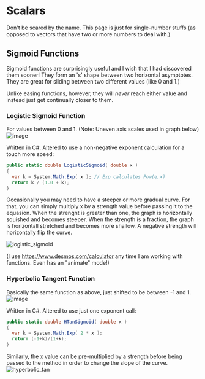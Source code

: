 Scalars
=======

Don't be scared by the name. This page is just for single-number stuffs (as opposed to vectors that have two or more numbers to deal with.)

## Sigmoid Functions

Sigmoid functions are surprisingly useful and I wish that I had discovered them sooner! They form an 's' shape between two horizontal asymptotes.
They are great for sliding between two different values (like 0 and 1.)

Unlike easing functions, however, they will _never_ reach either value and instead just get continually closer to them.

### Logistic Sigmoid Function

For values between 0 and 1. (Note: Uneven axis scales used in graph below)
![image](https://user-images.githubusercontent.com/9751923/174429161-948729c3-feab-4f67-97ab-7408f852c92e.png)

Written in C#. Altered to use a non-negative exponent calculation for a touch more speed:
```cs
public static double LogisticSigmoid( double x )
{
  var k = System.Math.Exp( x ); // Exp calculates Pow(e,x)
  return k / (1.0 + k);
}
```
Occasionally you may need to have a steeper or more gradual curve. For that, you can simply multiply x by a strength value before passing it to the equasion.
When the strenght is greater than one, the graph is horizontally squished and becomes steeper.
When the strength is a fraction, the graph is horizontall stretched and becomes more shallow.
A negative strength will horizontally flip the curve.

![logistic_sigmoid](https://user-images.githubusercontent.com/9751923/174429000-b827ae63-2a60-48b6-a639-12d227e2a156.gif)

(I use https://www.desmos.com/calculator any time I am working with functions. Even has an "animate" mode!)


### Hyperbolic Tangent Function

Basically the same function as above, just shifted to be between -1 and 1.
![image](https://user-images.githubusercontent.com/9751923/174429293-966f7011-e133-48d1-abfc-4dbb20252533.png)

Written in C#. Altered to use just one exponent call:
```cs
public static double HTanSigmoid( double x )
{
  var k = System.Math.Exp( 2 * x );
  return (-1+k)/(1+k);
}
```

Similarly, the x value can be pre-multiplied by a strength before being passed to the method in order to change the slope of the curve.
![hyperbolic_tan](https://user-images.githubusercontent.com/9751923/174429364-af0910df-1c67-46ff-b763-b26aae4eb713.gif)
